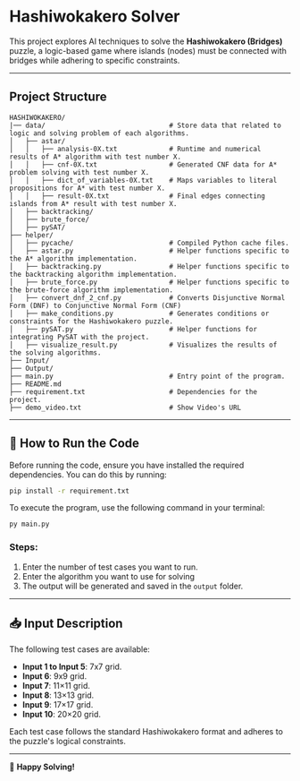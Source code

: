 # Hashiwokakero Solver

This project explores AI techniques to solve the **Hashiwokakero (Bridges)** puzzle, a logic-based game where islands (nodes) must be connected with bridges while adhering to specific constraints.

---

## Project Structure
```
HASHIWOKAKERO/
|── data/                               # Store data that related to logic and solving problem of each algorithms.
│   ├── astar/     
│   │   ├── analysis-0X.txt             # Runtime and numerical results of A* algorithm with test number X.
│   │   ├── cnf-0X.txt                  # Generated CNF data for A* problem solving with test number X.
│   │   ├── dict_of_variables-0X.txt    # Maps variables to literal propositions for A* with test number X.
│   │   ├── result-0X.txt               # Final edges connecting islands from A* result with test number X.
│   ├── backtracking/
│   ├── brute_force/
│   ├── pySAT/
├── helper/
│   ├── pycache/                        # Compiled Python cache files.
│   ├── astar.py                        # Helper functions specific to the A* algorithm implementation.
│   ├── backtracking.py                 # Helper functions specific to the backtracking algorithm implementation.
│   ├── brute_force.py                  # Helper functions specific to the brute-force algorithm implementation.
│   ├── convert_dnf_2_cnf.py            # Converts Disjunctive Normal Form (DNF) to Conjunctive Normal Form (CNF)
│   ├── make_conditions.py              # Generates conditions or constraints for the Hashiwokakero puzzle.
│   ├── pySAT.py                        # Helper functions for integrating PySAT with the project.
│   ├── visualize_result.py             # Visualizes the results of the solving algorithms.
├── Input/
├── Output/
├── main.py                             # Entry point of the program.
├── README.md
├── requirement.txt                     # Dependencies for the project.   
├── demo_video.txt                      # Show Video's URL                            
```
---

## 🚀 How to Run the Code
Before running the code, ensure you have installed the required dependencies. You can do this by running:

```bash
pip install -r requirement.txt
```
To execute the program, use the following command in your terminal:

```bash
py main.py
```

### Steps:
1. Enter the number of test cases you want to run.
2. Enter the algorithm you want to use for solving
3. The output will be generated and saved in the `output` folder.

---

## 📥 Input Description
The following test cases are available:
- **Input 1 to Input 5**: 7x7 grid.
- **Input 6**: 9x9 grid.
- **Input 7**: 11×11 grid.
- **Input 8**: 13×13 grid.
- **Input 9**: 17×17 grid.
- **Input 10**: 20×20 grid.

Each test case follows the standard Hashiwokakero format and adheres to the puzzle's logical constraints.

---

🎯 **Happy Solving!**
